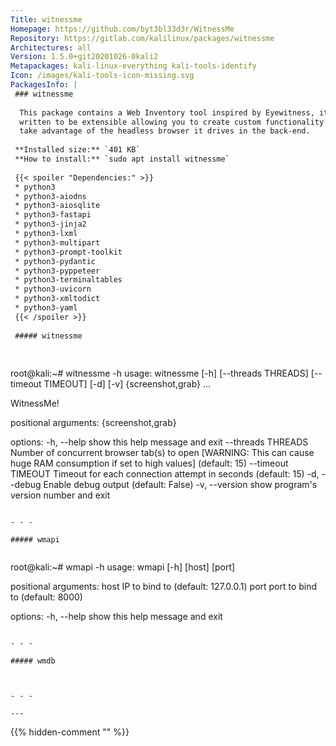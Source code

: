 ```yaml
---
Title: witnessme
Homepage: https://github.com/byt3bl33d3r/WitnessMe
Repository: https://gitlab.com/kalilinux/packages/witnessme
Architectures: all
Version: 1.5.0+git20201026-0kali2
Metapackages: kali-linux-everything kali-tools-identify 
Icon: /images/kali-tools-icon-missing.svg
PackagesInfo: |
 ### witnessme
 
  This package contains a Web Inventory tool inspired by Eyewitness, its also
  written to be extensible allowing you to create custom functionality that can
  take advantage of the headless browser it drives in the back-end.
 
 **Installed size:** `401 KB`  
 **How to install:** `sudo apt install witnessme`  
 
 {{< spoiler "Dependencies:" >}}
 * python3
 * python3-aiodns
 * python3-aiosqlite
 * python3-fastapi
 * python3-jinja2
 * python3-lxml
 * python3-multipart
 * python3-prompt-toolkit
 * python3-pydantic
 * python3-pyppeteer
 * python3-terminaltables
 * python3-uvicorn
 * python3-xmltodict
 * python3-yaml
 {{< /spoiler >}}
 
 ##### witnessme
 
 
 ```
 root@kali:~# witnessme -h
 usage: witnessme [-h] [--threads THREADS] [--timeout TIMEOUT] [-d] [-v]
                  {screenshot,grab} ...
 
 WitnessMe!
 
 positional arguments:
   {screenshot,grab}
 
 options:
   -h, --help         show this help message and exit
   --threads THREADS  Number of concurrent browser tab(s) to open
                      [WARNING: This can cause huge RAM consumption if set to high values] (default: 15)
   --timeout TIMEOUT  Timeout for each connection attempt in seconds (default: 15)
   -d, --debug        Enable debug output (default: False)
   -v, --version      show program's version number and exit
 ```
 
 - - -
 
 ##### wmapi
 
 
 ```
 root@kali:~# wmapi -h
 usage: wmapi [-h] [host] [port]
 
 positional arguments:
   host        IP to bind to (default: 127.0.0.1)
   port        port to bind to (default: 8000)
 
 options:
   -h, --help  show this help message and exit
 ```
 
 - - -
 
 ##### wmdb
 
 
 
 - - -
 
---
```

{{% hidden-comment "<!--Do not edit anything above this line-->" %}}

